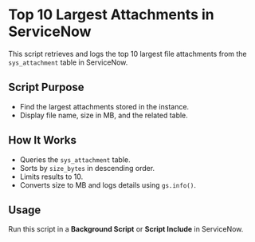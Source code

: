 # Top 10 Largest Attachments in ServiceNow

This script retrieves and logs the top 10 largest file attachments from the `sys_attachment` table in ServiceNow.

## Script Purpose

- Find the largest attachments stored in the instance.
- Display file name, size in MB, and the related table.

## How It Works

- Queries the `sys_attachment` table.
- Sorts by `size_bytes` in descending order.
- Limits results to 10.
- Converts size to MB and logs details using `gs.info()`.

## Usage

Run this script in a **Background Script** or **Script Include** in ServiceNow.
